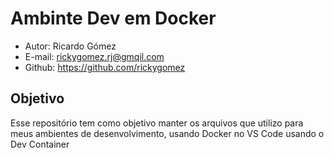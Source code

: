 # Ambinte Dev em Docker

* Autor: Ricardo Gómez
* E-mail: rickygomez.rj@gmqil.com
* Github: https://github.com/rickygomez

## Objetivo

Esse repositório tem como objetivo manter os arquivos que utilizo para meus ambientes de desenvolvimento, usando Docker no VS Code usando o Dev Container